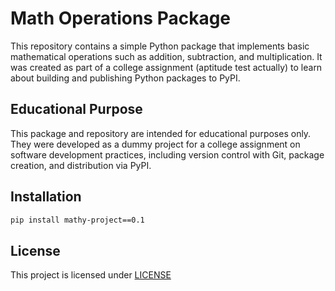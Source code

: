 # Math Operations Package

This repository contains a simple Python package that implements basic mathematical operations such as addition, subtraction, and multiplication. It was created as part of a college assignment (aptitude test actually) to learn about building and publishing Python packages to PyPI.

## Educational Purpose

This package and repository are intended for educational purposes only. They were developed as a dummy project for a college assignment on software development practices, including version control with Git, package creation, and distribution via PyPI.

## Installation

```bash
pip install mathy-project==0.1
```

## License

This project is licensed under [LICENSE](license.txt)
